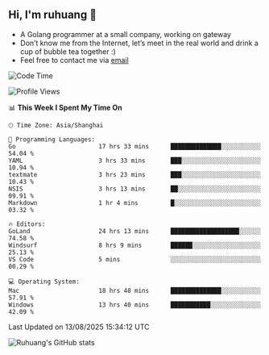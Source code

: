 ## Hi, I'm ruhuang 👋

- A Golang programmer at a small company, working on gateway
- Don’t know me from the Internet, let’s meet in the real world and drink a cup of bubble tea together :)
- Feel free to contact me via [email](mailto:ruhuang2001@gmail.com)
<!--START_SECTION:waka-->
![Code Time](http://img.shields.io/badge/Code%20Time-767%20hrs%2024%20mins-blue)

![Profile Views](http://img.shields.io/badge/Profile%20Views-0-blue)

📊 **This Week I Spent My Time On** 

```text
🕑︎ Time Zone: Asia/Shanghai

💬 Programming Languages: 
Go                       17 hrs 33 mins      ██████████████░░░░░░░░░░░   54.04 % 
YAML                     3 hrs 33 mins       ███░░░░░░░░░░░░░░░░░░░░░░   10.94 % 
textmate                 3 hrs 23 mins       ███░░░░░░░░░░░░░░░░░░░░░░   10.43 % 
NSIS                     3 hrs 13 mins       ██░░░░░░░░░░░░░░░░░░░░░░░   09.91 % 
Markdown                 1 hr 4 mins         █░░░░░░░░░░░░░░░░░░░░░░░░   03.32 % 

🔥 Editors: 
GoLand                   24 hrs 13 mins      ███████████████████░░░░░░   74.58 % 
Windsurf                 8 hrs 9 mins        ██████░░░░░░░░░░░░░░░░░░░   25.13 % 
VS Code                  5 mins              ░░░░░░░░░░░░░░░░░░░░░░░░░   00.29 % 

💻 Operating System: 
Mac                      18 hrs 48 mins      ██████████████░░░░░░░░░░░   57.91 % 
Windows                  13 hrs 40 mins      ███████████░░░░░░░░░░░░░░   42.09 % 
```


 Last Updated on 13/08/2025 15:34:12 UTC
<!--END_SECTION:waka-->

![Ruhuang's GitHub stats](https://github-readme-stats.vercel.app/api?username=ruhuang2001&count_private=true&hide_title=true&show_icons=true&theme=vue)

